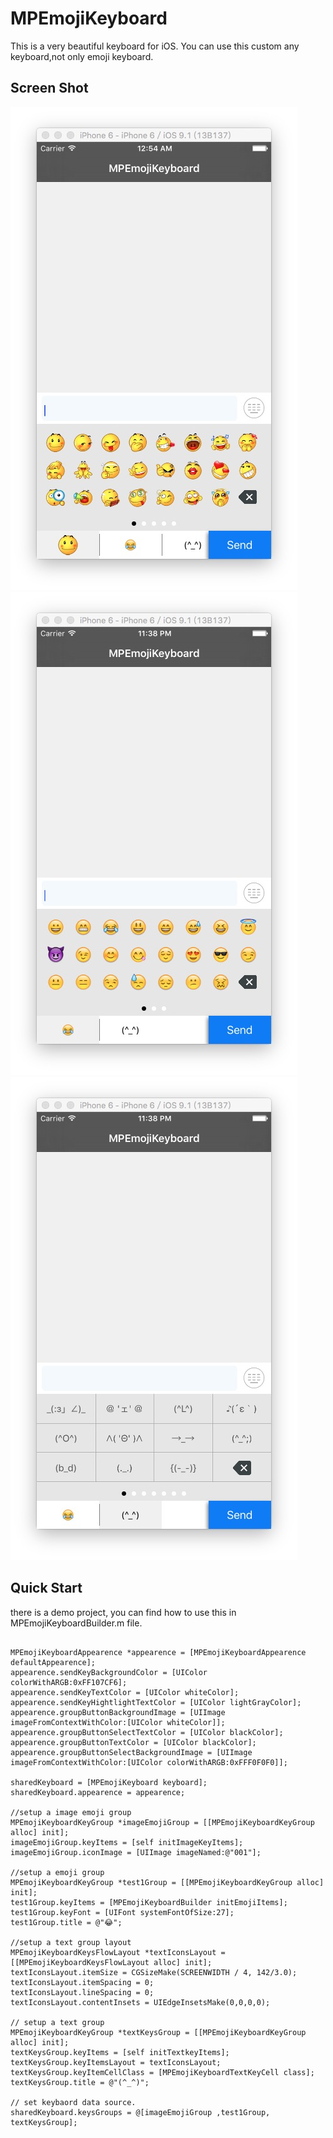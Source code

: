 # MPEmojiKeyboard
This is a very beautiful keyboard for iOS. You can use this custom any keyboard,not only emoji keyboard.
## Screen Shot
![ScreenShot/3.pic.jpg](ScreenShot/3.pic.jpg)
![ScreenShot/2.pic.jpg](ScreenShot/2.pic.jpg)
![ScreenShot/1.pic.jpg](ScreenShot/1.pic.jpg)

## Quick Start
there is a demo project, you can find how to use this in MPEmojiKeyboardBuilder.m file.

```objectc

MPEmojiKeyboardAppearence *appearence = [MPEmojiKeyboardAppearence defaultAppearence];
appearence.sendKeyBackgroundColor = [UIColor colorWithARGB:0xFF107CF6];
appearence.sendKeyTextColor = [UIColor whiteColor];
appearence.sendKeyHightlightTextColor = [UIColor lightGrayColor];
appearence.groupButtonBackgroundImage = [UIImage imageFromContextWithColor:[UIColor whiteColor]];
appearence.groupButtonSelectTextColor = [UIColor blackColor];
appearence.groupButtonTextColor = [UIColor blackColor];
appearence.groupButtonSelectBackgroundImage = [UIImage imageFromContextWithColor:[UIColor colorWithARGB:0xFFF0F0F0]];

sharedKeyboard = [MPEmojiKeyboard keyboard];
sharedKeyboard.appearence = appearence;

//setup a image emoji group
MPEmojiKeyboardKeyGroup *imageEmojiGroup = [[MPEmojiKeyboardKeyGroup alloc] init];
imageEmojiGroup.keyItems = [self initImageKeyItems];
imageEmojiGroup.iconImage = [UIImage imageNamed:@"001"];

//setup a emoji group
MPEmojiKeyboardKeyGroup *test1Group = [[MPEmojiKeyboardKeyGroup alloc] init];
test1Group.keyItems = [MPEmojiKeyboardBuilder initEmojiItems];
test1Group.keyFont = [UIFont systemFontOfSize:27];
test1Group.title = @"😂";

//setup a text group layout
MPEmojiKeyboardKeysFlowLayout *textIconsLayout = [[MPEmojiKeyboardKeysFlowLayout alloc] init];
textIconsLayout.itemSize = CGSizeMake(SCREENWIDTH / 4, 142/3.0);
textIconsLayout.itemSpacing = 0;
textIconsLayout.lineSpacing = 0;
textIconsLayout.contentInsets = UIEdgeInsetsMake(0,0,0,0);

// setup a text group
MPEmojiKeyboardKeyGroup *textKeysGroup = [[MPEmojiKeyboardKeyGroup alloc] init];
textKeysGroup.keyItems = [self initTextkeyItems];
textKeysGroup.keyItemsLayout = textIconsLayout;
textKeysGroup.keyItemCellClass = [MPEmojiKeyboardTextKeyCell class];
textKeysGroup.title = @"(^_^)";

// set keybaord data source.
sharedKeyboard.keysGroups = @[imageEmojiGroup ,test1Group, textKeysGroup];
```
